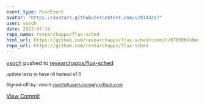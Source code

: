 ```yaml
---
event_type: PushEvent
avatar: "https://avatars.githubusercontent.com/u/814322?"
user: vsoch
date: 2023-07-19
repo_name: researchapps/flux-sched
html_url: https://github.com/researchapps/flux-sched/commit/8789094b6ee71e9d00e7b21785c2ad5e04de342e
repo_url: https://github.com/researchapps/flux-sched
---
```


<a href='https://github.com/vsoch' target='_blank'>vsoch</a> pushed to <a href='https://github.com/researchapps/flux-sched' target='_blank'>researchapps/flux-sched</a>

<small>update tests to have nil instead of 0

Signed-off-by: vsoch <vsoch@users.noreply.github.com></small>

<a href='https://github.com/researchapps/flux-sched/commit/8789094b6ee71e9d00e7b21785c2ad5e04de342e' target='_blank'>View Commit</a>
